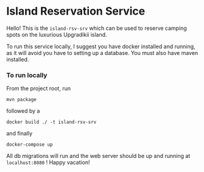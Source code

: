 <h1>Island Reservation Service</h1>

Hello! This is the `island-rsv-srv` which can be used to reserve camping spots on the luxurious Upgradikii 
island.

To run this service locally, I suggest you have docker installed and running, as it will avoid you have to setting up a database.
You must also have maven installed.

<h3>To run locally</h3>
From the project root, run 

```mvn package```

followed by a 

```docker build ./ -t island-rsv-srv```

and finally 

```docker-compose up```

All db migrations will run and the web server should be up and running at `localhost:8080` ! Happy vacation!
